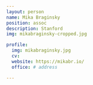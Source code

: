```yaml
---
layout: person
name: Mika Braginsky
position: assoc
description: Stanford
img: mikabraginsky-cropped.jpg

profile:
  img: mikabraginsky.jpg 
  cv:
  website: https://mikabr.io/
  office: # address

---
```


<!-- I’m a graduate student in Brain and Cognitive Sciences at MIT.
I’m interested in how children learn the meanings and structures of their native language, especially from the perspective of examining language in its social and cultural context. My approach focuses on analyses of large-scale survey and corpus data, as well as Bayesian computational models. I also work on tools to help research in the field be more scalable, reproducible, and open. -->